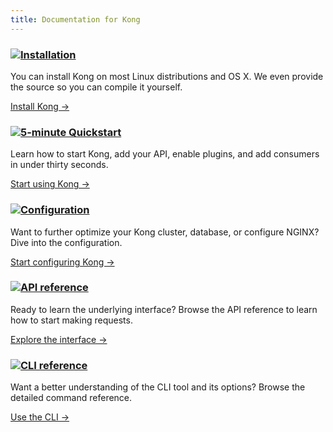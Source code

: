 ```yaml
---
title: Documentation for Kong
---
```


<div class="docs-grid">
  <div class="docs-grid-block">
    <h3><img src="/assets/images/icons/documentation/icn-window.svg" /><a href="/install/">Installation</a></h3>
    <p>You can install Kong on most Linux distributions and OS X. We even provide the source so you can compile it yourself.</p>
    <a href="/install/">Install Kong &rarr;</a>
  </div>

  <div class="docs-grid-block">
    <h3><img src="/assets/images/icons/documentation/icn-quickstart.svg" /><a href="/docs/{{page.kong_version}}/getting-started/quickstart">5-minute Quickstart</a></h3>
    <p>Learn how to start Kong, add your API, enable plugins, and add consumers in under thirty seconds.</p>
    <a href="/docs/{{page.kong_version}}/getting-started/quickstart">Start using Kong &rarr;</a>
  </div>

  <div class="docs-grid-block">
    <h3><img src="/assets/images/icons/documentation/icn-doc-reference.svg" /><a href="/docs/{{page.kong_version}}/configuration">Configuration</a></h3>
    <p>Want to further optimize your Kong cluster, database, or configure NGINX? Dive into the configuration.</p>
    <a href="/docs/{{page.kong_version}}/configuration">Start configuring Kong &rarr;</a>
  </div>

  <div class="docs-grid-block">
    <h3><img src="/assets/images/icons/documentation/icn-doc-reference.svg" /><a href="/docs/{{page.kong_version}}/admin-api">API reference</a></h3>
    <p>Ready to learn the underlying interface? Browse the API reference to learn how to start making requests.</p>
    <a href="/docs/{{page.kong_version}}/admin-api">Explore the interface &rarr;</a>
  </div>

  <div class="docs-grid-block">
    <h3><img src="/assets/images/icons/documentation/icn-doc-reference.svg" /><a href="/docs/{{page.kong_version}}/cli">CLI reference</a></h3>
    <p>Want a better understanding of the CLI tool and its options? Browse the detailed command reference.</p>
    <a href="/docs/{{page.kong_version}}/cli">Use the CLI &rarr;</a>
  </div>
</div>

